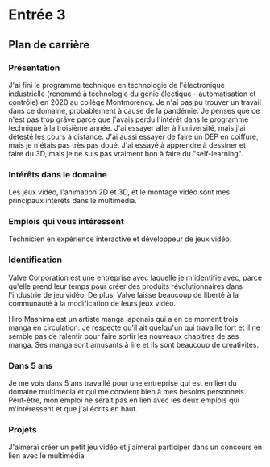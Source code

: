 # Entrée 3
## Plan de carrière

### Présentation
J'ai fini le programme technique en technologie de l'électronique industrielle (renommé à technologie du génie électique - automatisation et contrôle) en 2020 au collège Montmorency. Je n'ai pas pu trouver un travail dans ce domaine, probablement à cause de la pandémie. Je penses que ce n'est pas trop grâve parce que j'avais perdu l'intérêt dans le programme technique à la troisième année. J'ai essayer aller à l'université, mais j'ai détesté les cours à distance. J'ai aussi essayer de faire un DEP en coiffure, mais je n'étais pas très pas doué. J'ai essayé à apprendre à dessiner et faire du 3D, mais je ne suis pas vraiment bon à faire du "self-learning". 

### Intérêts dans le domaine
Les jeux vidéo, l'animation 2D et 3D, et le montage vidéo sont mes principaux intérêts dans le multimédia. 

### Emplois qui vous intéressent
Technicien en expérience interactive et développeur de jeux vidéo.

### Identification
Valve Corporation est une entreprise avec laquelle je m'identifie avec, parce qu'elle prend leur temps pour créer des produits révolutionnaires dans l'industrie de jeu vidéo. De plus, Valve laisse beaucoup de liberté à la communauté à la modification de leurs jeux vidéo.

Hiro Mashima est un artiste manga japonais qui a en ce moment trois manga en circulation. Je respecte qu'il ait quelqu'un qui travaille fort et il ne semble pas de ralentir pour faire sortir les nouveaux chapitres de ses manga. Ses manga sont amusants à lire et ils sont beaucoup de créativités.

### Dans 5 ans
Je me vois dans 5 ans travaillé pour une entreprise qui est en lien du domaine multimédia et qui me convient bien à mes besoins personnels. Peut-être, mon emploi ne serait pas en lien avec les deux emplois qui m'intéressent et que j'ai écrits en haut.

### Projets 
J'aimerai créer un petit jeu vidéo et j'aimerai participer dans un concours en lien avec le multimédia
